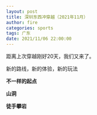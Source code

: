 ```yaml
---
layout: post
title: 深圳东西冲穿越（2021年11月）
author: fire
categories: sports 
tags: 广东
date: 2021/11/06 22:00:00
---
```


距离上次穿越刚好20天，我们又来了。

新的路线，新的体验，新的玩法

**不一样的起点**

**山洞**

**徒手攀岩**
